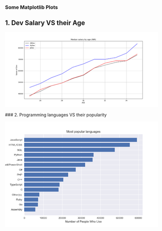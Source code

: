 ### Some Matplotlib Plots
  ## 1. Dev Salary VS their Age
<p align="center">
  <img src="1plot.png">
</p>
  ### 2. Programming languages VS their popularity
<p align="center">
  <img src="2.Barchart.png">
</p>
